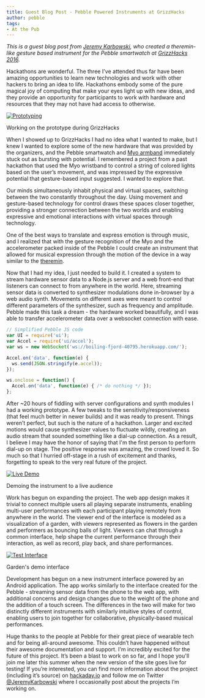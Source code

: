 ```yaml
---
title: Guest Blog Post - Pebble Powered Instruments at GrizzHacks
author: pebble
tags:
- At the Pub
---
```


*This is a guest blog post from [Jeremy Karbowski][1], who created a theremin-like gesture based instrument for the Pebble smartwatch at [GrizzHacks 2016][2].*

Hackathons are wonderful. The three I've attended thus far have been amazing opportunities to learn new technologies and work with other hackers to bring an idea to life. Hackathons embody some of the pure magical joy of computing that make your eyes light up with new ideas, and they provide an opportunity for participants to work with hardware and resources that they may not have had access to otherwise.



[![Prototyping](/images/blog/2016-04-26-pebble-theremin/working.png)][i1]
<p class="blog__image-text">Working on the prototype during GrizzHacks</p>

When I showed up to GrizzHacks I had no idea what I wanted to make, but I knew I wanted to explore some of the new hardware that was provided by the organizers, and the Pebble smartwatch and [Myo armband][3] immediately stuck out as bursting with potential. I remembered a project from a past hackathon that used the Myo wristband to control a string of colored lights based on the user’s movement, and was impressed by the expressive potential that gesture-based input suggested. I wanted to explore that.

Our minds simultaneously inhabit physical and virtual spaces, switching between the two constantly throughout the day. Using movement and gesture-based technology for control draws these spaces closer together, providing a stronger connection between the two worlds and enabling expressive and emotional interactions with virtual spaces through technology.

One of the best ways to translate and express emotion is through music, and I realized that with the gesture recognition of the Myo and the accelerometer packed inside of the Pebble I could create an instrument that allowed for musical expression through the motion of the device in a way similar to the [theremin][4].

Now that I had my idea, I just needed to build it. I created a system to stream hardware sensor data to a Node.js server and a web front-end that listeners can connect to from anywhere in the world. Here, streaming sensor data is converted to synthesizer modulations done in-browser by a web audio synth. Movements on different axes were meant to control different parameters of the synthesizer, such as frequency and amplitude. Pebble made this task a dream - the hardware worked beautifully, and I was able to transfer accelerometer data over a websocket connection with ease.

```js
// Simplified Pebble JS code
var UI = require('ui');
var Accel = require('ui/accel');
var ws = new WebSocket('ws://boiling-fjord-40795.herokuapp.com/');

Accel.on('data', function(e) {
  ws.send(JSON.stringify(e.accel));
});

ws.onclose = function() {
  Accel.on('data', function(e) { /* do nothing */ });
};
```

After ~20 hours of fiddling with server configurations and synth modules I had a working prototype. A few tweaks to the sensitivity/responsiveness (that feel much better in newer builds) and it was ready to present. Things weren’t perfect, but such is the nature of a hackathon. Larger and excited motions would cause synthesizer values to fluctuate wildly, creating an audio stream that sounded something like a dial-up connection. As a result, I believe I may have the honor of saying that I'm the first person to perform dial-up on stage. The positive response was amazing, the crowd loved it. So much so that I hurried off-stage in a rush of excitement and thanks, forgetting to speak to the very real future of the project.

[![Live Demo](/images/blog/2016-04-26-pebble-theremin/demoing.png)][i2]
<p class="blog__image-text">Demoing the instrument to a live audience</p>

Work has begun on expanding the project. The web app design makes it trivial to connect multiple users all playing separate instruments, enabling multi-user performances with each participant playing remotely from anywhere in the world. The viewer end of the interface is modeled as a visualization of a garden, with viewers represented as flowers in the garden and performers as bouncing balls of light. Viewers can chat through a common interface, help shape the current performance through their interaction, as well as record, play back, and share performances.

[![Test Interface](/images/blog/2016-04-26-pebble-theremin/testing.png)][i3]
<p class="blog__image-text">Garden's demo interface</p>

Development has begun on a new instrument interface powered by an Android application. The app works similarly to the interface created for the Pebble - streaming sensor data from the phone to the web app, with additional concerns and design changes due to the weight of the phone and the addition of a touch screen. The differences in the two will make for two distinctly different instruments with similarly intuitive styles of control, enabling users to join together for collaborative, physically-based musical performances.

Huge thanks to the people at Pebble for their great piece of wearable tech and for being all-around awesome. This couldn’t have happened without their awesome documentation and support. I'm incredibly excited for the future of this project. It’s been a blast to work on so far, and I hope you'll join me later this summer when the new version of the site goes live for testing! If you’re interested, you can find more information about the project (including it’s source) on [hackaday.io][6]  and follow me on Twitter [@JeremyKarbowski][5] where I occasionally post about the projects I’m working on.

[1]: https://github.com/jkarbows
[2]: http://grizzhacks.com
[3]: https://www.myo.com/
[4]: https://en.wikipedia.org/wiki/Theremin
[5]: https://twitter.com/JeremyKarbowski
[6]: https://hackaday.io/project/10876-garden

[i1]: /assets/images/blog/2016-04-26-pebble-theremin/working_full.png
[i2]: /assets/images/blog/2016-04-26-pebble-theremin/demoing_full.png
[i3]:/assets/images/blog/2016-04-26-pebble-theremin/testing_full.png

